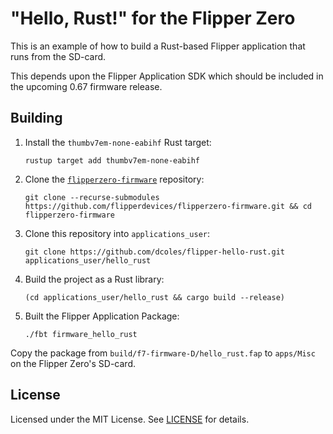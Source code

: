 # "Hello, Rust!" for the Flipper Zero

This is an example of how to build a Rust-based Flipper application that runs
from the SD-card.

This depends upon the Flipper Application SDK which should be included in the
upcoming 0.67 firmware release.

## Building

1. Install the `thumbv7em-none-eabihf` Rust target:
    ```
    rustup target add thumbv7em-none-eabihf
    ```
2. Clone the [`flipperzero-firmware`](https://github.com/flipperdevices/flipperzero-firmware) repository:
    ```
    git clone --recurse-submodules https://github.com/flipperdevices/flipperzero-firmware.git && cd flipperzero-firmware
    ```
3. Clone this repository into `applications_user`:
    ```
    git clone https://github.com/dcoles/flipper-hello-rust.git applications_user/hello_rust
    ```
4. Build the project as a Rust library:
    ```
    (cd applications_user/hello_rust && cargo build --release)
    ```
5. Built the Flipper Application Package:
    ```
    ./fbt firmware_hello_rust
    ```

Copy the package from `build/f7-firmware-D/hello_rust.fap` to `apps/Misc`
on the Flipper Zero's SD-card.

## License

Licensed under the MIT License. See [LICENSE](LICENSE) for details.
